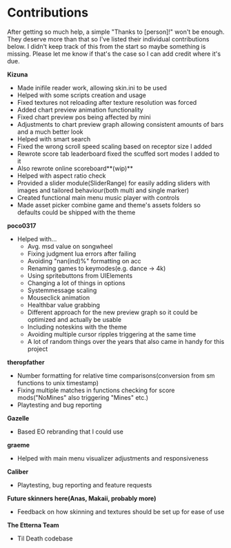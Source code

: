 # Contributions

After getting so much help, a simple "Thanks to \[person]!" won't be enough. They deserve more than that so I've listed their individual contributions below. I didn't keep track of this from the start so maybe something is missing. Please let me know if that's the case so I can add credit where it's due.



**Kizuna**

* Made inifile reader work, allowing skin.ini to be used
* Helped with some scripts creation and usage
* Fixed textures not reloading after texture resolution was forced
* Added chart preview animation functionality
* Fixed chart preview pos being affected by mini
* Adjustments to chart preview graph allowing consistent amounts of bars and a much better look
* Helped with smart search
* Fixed the wrong scroll speed scaling based on receptor size I added
* Rewrote score tab leaderboard fixed the scuffed sort modes I added to it
* Also rewrote online scoreboard**(wip)**
* Helped with aspect ratio check
* Provided a slider module(SliderRange) for easily adding sliders with images and tailored behaviour(both multi and single marker)
* Created functional main menu music player with controls
* Made asset picker combine game and theme's assets folders so defaults could be shipped with the theme



**poco0317**

* Helped with...
  * Avg. msd value on songwheel
  * Fixing judgment lua errors after failing
  * Avoiding "nan(ind)%" formatting on acc
  * Renaming games to keymodes(e.g. dance -> 4k)
  * Using spritebuttons from UIElements
  * Changing a lot of things in options
  * Systemmessage scaling
  * Mouseclick animation
  * Healthbar value grabbing
  * Different approach for the new preview graph so it could be optimized and actually be usable
  * Including noteskins with the theme
  * Avoiding multiple cursor ripples triggering at the same time
  * A lot of random things over the years that also came in handy for this project



**theropfather**

* Number formatting for relative time comparisons(conversion from sm functions to unix timestamp)
* Fixing multiple matches in functions checking for score mods("NoMines" also triggering "Mines" etc.)
* Playtesting and bug reporting



**Gazelle**

* Based EO rebranding that I could use



**graeme**

* Helped with main menu visualizer adjustments and responsiveness



**Caliber**

* Playtesting, bug reporting and feature requests



**Future skinners here(Anas, Makaii, probably more)**

* Feedback on how skinning and textures should be set up for ease of use



**The Etterna Team**

* Til Death codebase
